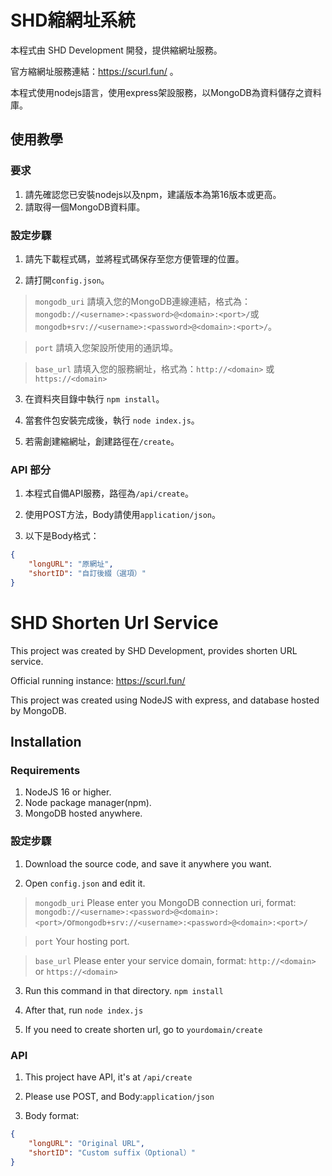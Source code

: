 # SHD縮網址系統

本程式由 SHD Development 開發，提供縮網址服務。

官方縮網址服務連結：https://scurl.fun/ 。

本程式使用nodejs語言，使用express架設服務，以MongoDB為資料儲存之資料庫。

## 使用教學

### 要求
1. 請先確認您已安裝nodejs以及npm，建議版本為第16版本或更高。
2. 請取得一個MongoDB資料庫。

### 設定步驟

1. 請先下載程式碼，並將程式碼保存至您方便管理的位置。

2. 請打開`config.json`。

> `mongodb_uri` 請填入您的MongoDB連線連結，格式為：`mongodb://<username>:<password>@<domain>:<port>/`或`mongodb+srv://<username>:<password>@<domain>:<port>/`。

> `port` 請填入您架設所使用的通訊埠。

> `base_url` 請填入您的服務網址，格式為：`http://<domain>` 或 `https://<domain>`

3. 在資料夾目錄中執行 `npm install`。

4. 當套件包安裝完成後，執行 `node index.js`。

5. 若需創建縮網址，創建路徑在`/create`。

### API 部分

1. 本程式自備API服務，路徑為`/api/create`。

2. 使用POST方法，Body請使用`application/json`。

3. 以下是Body格式：

```json
{
    "longURL": "原網址",
    "shortID": "自訂後綴（選項）"
}
```
# SHD Shorten Url Service

This project was created by SHD Development, provides shorten URL service.

Official running instance: https://scurl.fun/

This project was created using NodeJS with express, and database hosted by MongoDB.

## Installation 

### Requirements 
1. NodeJS 16 or higher.
2. Node package manager(npm).
3. MongoDB hosted anywhere.

### 設定步驟

1. Download the source code, and save it anywhere you want.

2. Open `config.json` and edit it.

> `mongodb_uri` Please enter you MongoDB connection uri, format: `mongodb://<username>:<password>@<domain>:<port>/`or`mongodb+srv://<username>:<password>@<domain>:<port>/`

> `port` Your hosting port.

> `base_url` Please enter your service domain, format: `http://<domain>` or `https://<domain>`

3. Run this command in that directory. `npm install`

4. After that, run `node index.js`

5. If you need to create shorten url, go to `yourdomain/create`

### API 

1. This project have API, it's at `/api/create`

2. Please use POST, and Body:`application/json`

3. Body format:

```json
{
    "longURL": "Original URL",
    "shortID": "Custom suffix（Optional）"
}
```
